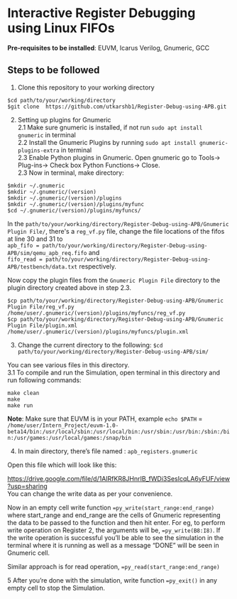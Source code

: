 # Interactive Register Debugging using Linux FIFOs
**Pre-requisites to be installed**: EUVM, Icarus Verilog, Gnumeric, GCC
## Steps to be followed
1. Clone this repository to your working directory
```
$cd path/to/your/working/directory 
$git clone  https://github.com/utkarshb1/Register-Debug-using-APB.git
```
2. Setting up plugins for Gnumeric <br/>
2.1 Make sure gnumeric is installed, if not run `sudo apt install gnumeric` in terminal <br/>
2.2 Install the Gnumeric Plugins by running `sudo apt install gnumeric-plugins-extra` in terminal <br/>
2.3 Enable Python plugins in Gnumeric. Open gnumeric go to Tools-> Plug-ins-> Check box Python Functions-> Close. <br/> 
2.3 Now in terminal, make directory: <br/>
```
$mkdir ~/.gnumeric 
$mkdir ~/.gnumeric/(version) 
$mkdir ~/.gnumeric/(version)/plugins 
$mkdir ~/.gnumeric/(version)/plugins/myfunc 
$cd ~/.gnumeric/(version)/plugins/myfuncs/ 
```

In the `path/to/your/working/directory/Register-Debug-using-APB/Gnumeric Plugin File/`, there's a `reg_vf.py` file, change the file locations of the fifos at line 30 and 31 to <br>
`apb_fifo = path/to/your/working/directory/Register-Debug-using-APB/sim/qemu_apb_req.fifo` and <br>
`fifo_read = path/to/your/working/directory/Register-Debug-using-APB/testbench/data.txt` respectively.

Now copy the plugin files from the `Gnumeric Plugin File` directory to the plugin directory created above in step 2.3.
```
$cp path/to/your/working/directory/Register-Debug-using-APB/Gnumeric Plugin File/reg_vf.py /home/user/.gnumeric/(version)/plugins/myfuncs/reg_vf.py
$cp path/to/your/working/directory/Register-Debug-using-APB/Gnumeric Plugin File/plugin.xml /home/user/.gnumeric/(version)/plugins/myfuncs/plugin.xml
```


3. Change the current directory to the following: `$cd path/to/your/working/directory/Register-Debug-using-APB/sim/` 

You can see various files in this directory.<br/>
3.1 To compile and run the Simulation, open terminal in this directory and run following commands:
```
make clean
make 
make run 
```

 **Note**: Make sure that EUVM is in your PATH, example `echo $PATH` = `/home/user/Intern_Project/euvm-1.0-beta14/bin:/usr/local/sbin:/usr/local/bin:/usr/sbin:/usr/bin:/sbin:/bin:/usr/games:/usr/local/games:/snap/bin`

4. In main directory, there’s file named : `apb_registers.gnumeric`

Open this file which will look like this:

https://drive.google.com/file/d/1AIRfKR8JHnrIB_fWDi3SesIcqLA6yFUF/view?usp=sharing
<br>
You can change the write data as per your convenience.

Now in an empty cell write function `=py_write(start_range:end_range)` where start_range and end_range are the cells of Gnumeric representing the data to be passed to the function and then hit enter. For eg, to perform write operation on Register 2, the arguments will be, `=py_write(B8:I8)`. If the write operation is successful you’ll be able to see the simulation in the terminal where it is running as well as a message “DONE” will be seen in Gnumeric cell.

Similar approach is for read operation, `=py_read(start_range:end_range)`

5 After you’re done with the simulation, write function `=py_exit()` in any empty cell to stop the Simulation.
